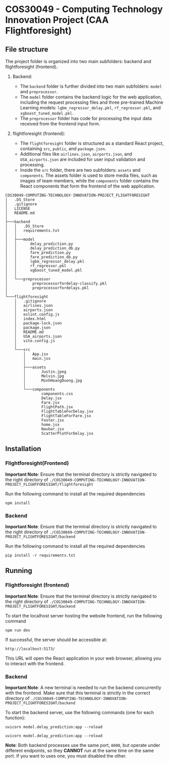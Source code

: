 # COS30049 - Computing Technology Innovation Project (CAA Flightforesight)

## File structure

The project folder is organized into two main subfolders: backend and flightforesight (frontend).

1. Backend: 
    - The `backend` folder is further divided into two main subfolders: `model` and `preprocessor`.
    - The `model` folder contains the backend logic for the web application, including the request processing files and three pre-trained Machine Learning models: `lgbm_regressor_delay.pkl`, `rf_regressor.pkl`, and `xgboost_tuned_model.pkl`.
    - The `preprocessor` folder has code for processing the input data received from the frontend input form.

2. flightforesight (frontend):
    - The `flightforesight` folder is structured as a standard React project, containing `src`, `public`, and `package.json`.
    - Additional files like `airlines.json`, `airports.json`, and `USA_airports.json` are included for user input validation and processing.
    - Inside the `src` folder, there are two subfolders: `assets` and `components`. The assets folder is used to store media files, such as images of team members, while the `components` folder contains the React components that form the frontend of the web application.


```
COS30049-COMPUTING-TECHNOLOGY-INNOVATION-PROJECT_FLIGHTFORESIGHT
│   .DS_Store
│   .gitignore
│   LICENSE
│   README.md
│
├───backend
│   │   .DS_Store
│   │   requirements.txt
│   │  
│   ├───model
│   │      delay_prediction.py
│   │      delay_prediction_db.py
│   │      fare_prediction.py
│   │      fare_prediction_db.py
│   │      lgbm_regressor_delay.pkl
│   │      rf_regressor.pkl
│   │      xgboost_tuned_model.pkl
│   │   
│   └───preprocessor
│           preprocessorfordelay-classify.pkl
│           preprocessorfordelays.pkl
│
└───flightforesight
    │   .gitignore
    │   airlines.json
    │   airports.json
    │   eslint.config.js
    │   index.html
    │   package-lock.json
    │   package.json
    │   README.md
    │   USA_airports.json
    │   vite.config.js
    │
    └───src
        │   App.jsx
        │   main.jsx
        │
        ├───assets
        │       Justin.jpeg
        │       Melvin.jpg
        │       MinhHoangDuong.jpg
        │
        └───components
                components.css
                Delay.jsx
                Fare.jsx
                FlightPath.jsx
                FlightTableForDelay.jsx
                FlightTableForFare.jsx
                Footer.jsx
                home.jsx
                Navbar.jsx
                ScatterPlotForDelay.jsx

```

## Installation
### Flightforesight(Frontend) 

**Important Note**: Ensure that the terminal directory is strictly navigated to the right directory of `./COS30049-COMPUTING-TECHNOLOGY-INNOVATION-PROJECT_FLIGHTFORESIGHT/flightforesight` 

Run the following command to install all the required dependencies

```
npm install
```

### Backend

**Important Note**: Ensure that the terminal directory is strictly navigated to the right directory of `./COS30049-COMPUTING-TECHNOLOGY-INNOVATION-PROJECT_FLIGHTFORESIGHT/backend` 

Run the following command to install all the required dependencies

```
pip install -r requirements.txt
```

## Running

### Flightforesight (frontend)

**Important Note**: Ensure that the terminal directory is strictly navigated to the right directory of `./COS30049-COMPUTING-TECHNOLOGY-INNOVATION-PROJECT_FLIGHTFORESIGHT/backend` 

To start the localhost server hosting the website frontend, run the following command

```
npm run dev
```

If successful, the server should be accessible at:

```
http://localhost:5173/
```

This URL will open the React application in your web browser, allowing you to interact with the frontend.


### Backend

**Important Note**: A new terminal is needed to run the backend concurrently with the frontend. Make sure that this terminal is strictly in the correct directory of `./COS30049-COMPUTING-TECHNOLOGY-INNOVATION-PROJECT_FLIGHTFORESIGHT/backend` 

To start the backend server, use the following commands (one for each function):

```
uvicorn model.delay_prediction:app --reload
```

```
uvicorn model.delay_prediction:app --reload
```

**Note**: Both backend processes use the same port, `8000`, but operate under different endpoints, so they **CANNOT** run at the same time on the same port. If you want to uses one, you must disabled the other.




